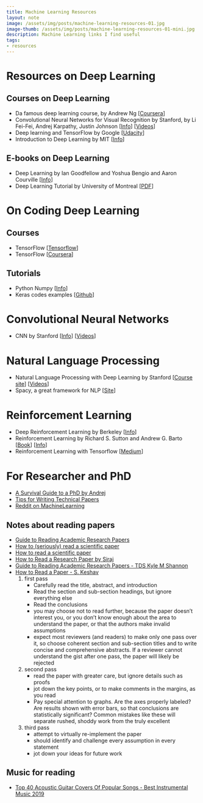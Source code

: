 ```yaml
---
title: Machine Learning Resources
layout: note
image: /assets/img/posts/machine-learning-resources-01.jpg
image-thumb: /assets/img/posts/machine-learning-resources-01-mini.jpg
description: Machine Learning links I find useful
tags:
- resources
---
```


# Resources on Deep Learning

## Courses on Deep Learning
- Da famous deep learning course, by Andrew Ng [[Coursera](https://www.coursera.org/learn/machine-learning/home/welcome)]
- Convolutional Neural Networks for Visual Recognition by Stanford, by Li Fei-Fei, Andrej Karpathy, Justin Johnson [[Info](http://cs231n.github.io/)] [[Videos](https://www.youtube.com/watch?v=yp9rwI_LZX8&list=PL16j5WbGpaM0_Tj8CRmurZ8Kk1gEBc7fg)]
- Deep learning and TensorFlow by Google [[Udacity](https://www.udacity.com/course/intro-to-tensorflow-for-deep-learning--ud187)]
- Introduction to Deep Learning by MIT [[Info](http://introtodeeplearning.com/)]

## E-books on Deep Learning
- Deep Learning by Ian Goodfellow and Yoshua Bengio and Aaron Courville [[Info](http://www.deeplearningbook.org/)]
- Deep Learning Tutorial by University of Montreal [[PDF](http://deeplearning.net/tutorial/deeplearning.pdf)]


# On Coding Deep Learning

## Courses
- TensorFlow [[Tensorflow](https://www.tensorflow.org/tutorials/)]
- TensorFlow [[Coursera](https://www.coursera.org/specializations/tensorflow-in-practice)]

## Tutorials
- Python Numpy [[Info](https://github.com/cs231n/cs231n.github.io/blob/master/python-numpy-tutorial.md)]
- Keras codes examples [[Github](https://github.com/keras-team/keras/tree/master/examples)]

# Convolutional Neural Networks
- CNN by Stanford [[Info](http://cs231n.stanford.edu/)] [[Videos](https://www.youtube.com/playlist?list=PL3FW7Lu3i5JvHM8ljYj-zLfQRF3EO8sYv)]


# Natural Language Processing
- Natural Language Processing with Deep Learning by Stanford [[Course site](http://cs224n.stanford.edu/)] [[Videos](https://www.youtube.com/playlist?list=PLoROMvodv4rOhcuXMZkNm7j3fVwBBY42z)]
- Spacy, a great framework for NLP [[Site](https://spacy.io/)]

# Reinforcement Learning
- Deep Reinforcement Learning by Berkeley [[Info](http://rail.eecs.berkeley.edu/deeprlcourse/)]
- Reinforcement Learning by Richard S. Sutton and Andrew G. Barto [[Book](http://incompleteideas.net/sutton/book/ebook/the-book.html)] [[Info](http://incompleteideas.net/book/the-book.html)]
- Reinforcement Learning with Tensorflow [[Medium](https://medium.com/emergent-future/simple-reinforcement-learning-with-tensorflow-part-0-q-learning-with-tables-and-neural-networks-d195264329d0)]

# For Researcher and PhD
- [A Survival Guide to a PhD by Andrej](http://karpathy.github.io/2016/09/07/phd/)
- [Tips for Writing Technical Papers](https://cs.stanford.edu/people/widom/paper-writing.html)
- [Reddit on MachineLearning](https://www.reddit.com/r/MachineLearning/)

## Notes about reading papers
- [Guide to Reading Academic Research Papers](https://towardsdatascience.com/guide-to-reading-academic-research-papers-c69c21619de6)
- [How to (seriously) read a scientific paper](https://www.sciencemag.org/careers/2016/03/how-seriously-read-scientific-paper)
- [How to read a scientific paper](https://www.sciencemag.org/careers/2016/01/how-read-scientific-paper)
- [How to Read a Research Paper by Siraj](https://www.youtube.com/watch?v=SHTOI0KtZnU)
- [Guide to Reading Academic Research Papers - TDS Kyle M Shannon](https://towardsdatascience.com/guide-to-reading-academic-research-papers-c69c21619de6)
- [How to Read a Paper - S. Keshav](https://www.computing.dcu.ie/~ray/teaching/CA485/notes/01_how_to_read_a_paper.pdf)
    1. first pass
        - Carefully read the title, abstract, and introduction
        - Read the section and sub-section headings, but ignore everything else
        - Read the conclusions
        - you may choose not to read further, because the paper doesn’t interest you, or you don’t know enough about the area to understand the paper, or that the authors make invalid assumptions
        - expect most reviewers (and readers) to make only one pass over it, so choose coherent section and sub-section titles and to write concise and comprehensive abstracts. If a reviewer cannot understand the gist after one pass, the paper will likely be rejected
    2. second pass
        - read the paper with greater care, but ignore details such as proofs
        - jot down the key points, or to make comments in the margins, as you read
        - Pay special attention to graphs. Are the axes properly labeled? Are results shown with error bars, so that conclusions are statistically significant? Common mistakes like these will separate rushed, shoddy work from the truly excellent
    3. third pass
        - attempt to virtually re-implement the paper
        - should identify and challenge every assumption in every statement
        - jot down your ideas for future work

## Music for reading
- [Top 40 Acoustic Guitar Covers Of Popular Songs - Best Instrumental Music 2019](https://www.youtube.com/watch?v=_UucPr2M-qU)
